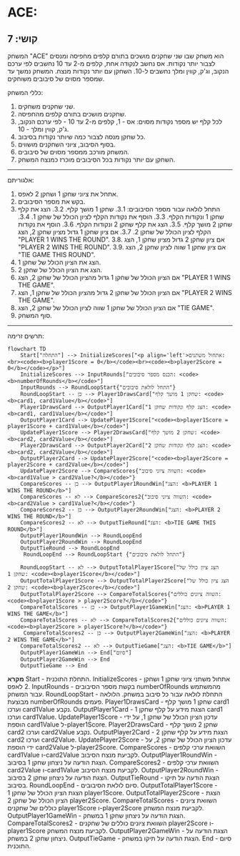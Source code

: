 ACE:
=================
קושי: 7
-----------------
המשחק "ACE" הוא משחק שבו שני שחקנים מושכים בתורם קלפים מחפיסה ומנסים לצבור יותר נקודות. אס נחשב לנקודה אחת, קלפים מ-2 עד 10 נחשבים לפי ערכם הנקוב, וג'ק, קווין ומלך נחשבים ל-10. השחקן עם יותר נקודות מנצח. המשחק נמשך עד שמספר מסוים של סיבובים משוחקים.

כללי המשחק:
1. שני שחקנים משחקים.
2. שחקנים מושכים בתורם קלפים מהחפיסה.
3. לכל קלף יש מספר נקודות מסוים: אס - 1, קלפים מ-2 עד 10 - לפי ערכם הנקוב, ג'ק, קווין ומלך - 10.
4. כל שחקן מנסה לצבור כמה שיותר נקודות בסיבוב.
5. בסוף הסיבוב, ציוני השחקנים מושווים.
6. המשחק מורכב ממספר מסוים של סיבובים.
7. השחקן עם יותר נקודות בכל הסיבובים מוכרז כמנצח המשחק.
-----------------
אלגוריתם:
1. אתחל את ציוני שחקן 1 ושחקן 2 לאפס.
2. בקש את מספר הסיבובים.
3. התחל לולאה עבור מספר הסיבובים:
    3.1. שחקן 1 מושך קלף.
    3.2. הצג את קלף שחקן 1 ונקודות הקלף.
    3.3. הוסף את נקודות הקלף לציון הכולל של שחקן 1.
    3.4. שחקן 2 מושך קלף.
    3.5. הצג את קלף שחקן 2 ונקודות הקלף.
    3.6. הוסף את נקודות הקלף לציון הכולל של שחקן 2.
    3.7. אם ציון שחקן 1 גדול מציון שחקן 2, הצג "PLAYER 1 WINS THE ROUND".
    3.8. אם ציון שחקן 2 גדול מציון שחקן 1, הצג "PLAYER 2 WINS THE ROUND".
    3.9. אם ציון שחקן 1 שווה לציון שחקן 2, הצג "TIE GAME THIS ROUND".
4. הצג את הציון הכולל של שחקן 1.
5. הצג את הציון הכולל של שחקן 2.
6. אם הציון הכולל של שחקן 1 גדול מהציון הכולל של שחקן 2, הצג "PLAYER 1 WINS THE GAME".
7. אם הציון הכולל של שחקן 2 גדול מהציון הכולל של שחקן 1, הצג "PLAYER 2 WINS THE GAME".
8. אם הציון הכולל של שחקן 1 שווה לציון הכולל של שחקן 2, הצג "TIE GAME".
9. סוף המשחק.
-----------------
תרשים זרימה:
```mermaid
flowchart TD
    Start["התחלה"] --> InitializeScores["<p align='left'>אתחול משתנים:<br><code><b>player1Score = 0</b></code><br><code><b>player2Score = 0</b></code></p>"]
    InitializeScores --> InputRounds["הכנס מספר סיבובים: <code><b>numberOfRounds</b></code>"]
    InputRounds --> RoundLoopStart{"התחל לולאת סיבובים"}
    RoundLoopStart -- כן --> Player1DrawsCard["שחקן 1 מושך קלף: <code><b>card1, card1Value</b></code>"]
    Player1DrawsCard --> OutputPlayer1Card["הצג קלף ונקודות שחקן 1: <code><b>card1, card1Value</b></code>"]
    OutputPlayer1Card --> UpdatePlayer1Score["<code><b>player1Score = player1Score + card1Value</b></code>"]
    UpdatePlayer1Score --> Player2DrawsCard["שחקן 2 מושך קלף: <code><b>card2, card2Value</b></code>"]
    Player2DrawsCard --> OutputPlayer2Card["הצג קלף ונקודות שחקן 2: <code><b>card2, card2Value</b></code>"]
    OutputPlayer2Card --> UpdatePlayer2Score["<code><b>player2Score = player2Score + card2Value</b></code>"]
    UpdatePlayer2Score --> CompareScores{"השווה ציוני סיבוב: <code><b>card1Value > card2Value?</b></code>"}
    CompareScores -- כן --> OutputPlayer1RoundWin["הצג: <b>PLAYER 1 WINS THE ROUND</b>"]
    CompareScores -- לא --> CompareScores2{"השווה ציוני סיבוב: <code><b>card2Value > card1Value?</b></code>"}
    CompareScores2 -- כן --> OutputPlayer2RoundWin["הצג: <b>PLAYER 2 WINS THE ROUND</b>"]
    CompareScores2 -- לא --> OutputTieRound["הצג: <b>TIE GAME THIS ROUND</b>"]
    OutputPlayer1RoundWin --> RoundLoopEnd
    OutputPlayer2RoundWin --> RoundLoopEnd
    OutputTieRound --> RoundLoopEnd
     RoundLoopEnd --> RoundLoopStart {"התחל לולאת סיבובים"}

    RoundLoopStart -- לא --> OutputTotalPlayer1Score["הצג ציון כולל של שחקן 1: <code><b>player1Score</b></code>"]
    OutputTotalPlayer1Score --> OutputTotalPlayer2Score["הצג ציון כולל של שחקן 2: <code><b>player2Score</b></code>"]
    OutputTotalPlayer2Score --> CompareTotalScores{"השווה ציונים כוללים: <code><b>player1Score > player2Score?</b></code>"}
    CompareTotalScores -- כן --> OutputPlayer1GameWin["הצג: <b>PLAYER 1 WINS THE GAME</b>"]
    CompareTotalScores -- לא --> CompareTotalScores2{"השווה ציונים כוללים: <code><b>player2Score > player1Score?</b></code>"}
     CompareTotalScores2 -- כן --> OutputPlayer2GameWin["הצג: <b>PLAYER 2 WINS THE GAME</b>"]
    CompareTotalScores2 -- לא --> OutputTieGame["הצג: <b>TIE GAME</b>"]
    OutputPlayer1GameWin --> End["סיום"]
    OutputPlayer2GameWin --> End
    OutputTieGame --> End
```
**מקרא**
    Start - התחלת התוכנית.
    InitializeScores - אתחול משתני ציוני שחקן 1 ושחקן 2 לאפס.
    InputRounds - בקשת מספר הסיבובים numberOfRounds מהמשתמש עבור המשחק.
    RoundLoopStart - התחלת לולאה עבור כל סיבוב במשחק. הלולאה מבוצעת numberOfRounds פעמים.
    Player1DrawsCard - שחקן 1 מושך קלף card1 וערכו card1Value נקבע.
    OutputPlayer1Card - הצגת מידע על קלף שחקן 1 card1 וערכו card1Value.
    UpdatePlayer1Score - עדכון הציון הכולל של שחקן 1, על ידי הוספת card1Value ל-player1Score.
    Player2DrawsCard - שחקן 2 מושך קלף card2 וערכו card2Value נקבע.
    OutputPlayer2Card - הצגת מידע על קלף שחקן 2 card2 וערכו card2Value.
    UpdatePlayer2Score - עדכון הציון הכולל של שחקן 2, על ידי הוספת card2Value ל-player2Score.
    CompareScores - השוואת ערכי קלפים card1Value ו-card2Value לקביעת מנצח הסיבוב.
    OutputPlayer1RoundWin - הצגת הודעה על ניצחון שחקן 1 בסיבוב.
    CompareScores2 - השוואת ערכי קלפים card2Value ו-card1Value לקביעת מנצח הסיבוב.
    OutputPlayer2RoundWin - הצגת הודעה על ניצחון שחקן 2 בסיבוב.
    OutputTieRound - הצגת הודעה על תיקו בסיבוב.
    RoundLoopEnd - סיום לולאת הסיבובים.
    OutputTotalPlayer1Score - הצגת הציון הכולל של שחקן 1 player1Score.
    OutputTotalPlayer2Score - הצגת הציון הכולל של שחקן 2 player2Score.
    CompareTotalScores - השוואת ציונים כוללים של שחקנים player1Score ו-player2Score לקביעת מנצח המשחק.
    OutputPlayer1GameWin - הצגת הודעה על ניצחון שחקן 1 במשחק.
     CompareTotalScores2 - השוואת ציונים כוללים של שחקנים player2Score ו-player1Score לקביעת מנצח המשחק.
    OutputPlayer2GameWin - הצגת הודעה על ניצחון שחקן 2 במשחק.
    OutputTieGame - הצגת הודעה על תיקו במשחק.
    End - סיום התוכנית.